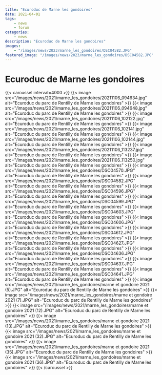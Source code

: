 ```yaml
---
title: "Ecuroduc de Marne les gondoires"
date: 2021-04-01
tags: 
    - news
    - forum
categories:
    - news
description: "Ecuroduc de Marne les gondoires"
images:
    - "/images/news/2023/marne_les_gondoires/DSC04582.JPG"
featured_image: "/images/news/2023/marne_les_gondoires/DSC04582.JPG"
---
```


# Ecuroduc de Marne les gondoires

{{< caroussel interval=4000 >}}
    {{< image src="/images/news/2021/marne_les_gondoires/20211106_094634.jpg" alt="Ecuroduc du parc de Rentilly de Marne les gondoires" >}} 
    {{< image src="/images/news/2021/marne_les_gondoires/20211106_094648.jpg" alt="Ecuroduc du parc de Rentilly de Marne les gondoires" >}} 
    {{< image src="/images/news/2021/marne_les_gondoires/20211106_102122.jpg" alt="Ecuroduc du parc de Rentilly de Marne les gondoires" >}} 
    {{< image src="/images/news/2021/marne_les_gondoires/20211106_102141.jpg" alt="Ecuroduc du parc de Rentilly de Marne les gondoires" >}} 
    {{< image src="/images/news/2021/marne_les_gondoires/20211106_102144.jpg" alt="Ecuroduc du parc de Rentilly de Marne les gondoires" >}} 
    {{< image src="/images/news/2021/marne_les_gondoires/20211106_113237.jpg" alt="Ecuroduc du parc de Rentilly de Marne les gondoires" >}} 
    {{< image src="/images/news/2021/marne_les_gondoires/20211106_113250.jpg" alt="Ecuroduc du parc de Rentilly de Marne les gondoires" >}} 
    {{< image src="/images/news/2021/marne_les_gondoires/DSC04570.JPG" alt="Ecuroduc du parc de Rentilly de Marne les gondoires" >}} 
    {{< image src="/images/news/2021/marne_les_gondoires/DSC04582.JPG" alt="Ecuroduc du parc de Rentilly de Marne les gondoires" >}} 
    {{< image src="/images/news/2021/marne_les_gondoires/DSC04596.JPG" alt="Ecuroduc du parc de Rentilly de Marne les gondoires" >}} 
    {{< image src="/images/news/2021/marne_les_gondoires/DSC04599.JPG" alt="Ecuroduc du parc de Rentilly de Marne les gondoires" >}} 
    {{< image src="/images/news/2021/marne_les_gondoires/DSC04603.JPG" alt="Ecuroduc du parc de Rentilly de Marne les gondoires" >}} 
    {{< image src="/images/news/2021/marne_les_gondoires/DSC04606.JPG" alt="Ecuroduc du parc de Rentilly de Marne les gondoires" >}} 
    {{< image src="/images/news/2021/marne_les_gondoires/DSC04612.JPG" alt="Ecuroduc du parc de Rentilly de Marne les gondoires" >}} 
    {{< image src="/images/news/2021/marne_les_gondoires/DSC04627.JPG" alt="Ecuroduc du parc de Rentilly de Marne les gondoires" >}} 
    {{< image src="/images/news/2021/marne_les_gondoires/DSC04636.JPG" alt="Ecuroduc du parc de Rentilly de Marne les gondoires" >}} 
    {{< image src="/images/news/2021/marne_les_gondoires/DSC04637.JPG" alt="Ecuroduc du parc de Rentilly de Marne les gondoires" >}} 
    {{< image src="/images/news/2021/marne_les_gondoires/DSC04641.JPG" alt="Ecuroduc du parc de Rentilly de Marne les gondoires" >}}
    {{< image src="/images/news/2021/marne_les_gondoires/marne et gondoire 2021 (5).JPG" alt="Ecuroduc du parc de Rentilly de Marne les gondoires" >}} 
    {{< image src="/images/news/2021/marne_les_gondoires/marne et gondoire 2021 (7).JPG" alt="Ecuroduc du parc de Rentilly de Marne les gondoires" >}}
    {{< image src="/images/news/2021/marne_les_gondoires/marne et gondoire 2021 (12).JPG" alt="Ecuroduc du parc de Rentilly de Marne les gondoires" >}}
    {{< image src="/images/news/2021/marne_les_gondoires/marne et gondoire 2021 (13).JPG" alt="Ecuroduc du parc de Rentilly de Marne les gondoires" >}}
    {{< image src="/images/news/2021/marne_les_gondoires/marne et gondoire 2021 (32).JPG" alt="Ecuroduc du parc de Rentilly de Marne les gondoires" >}} 
    {{< image src="/images/news/2021/marne_les_gondoires/marne et gondoire 2021 (35).JPG" alt="Ecuroduc du parc de Rentilly de Marne les gondoires" >}}
    {{< image src="/images/news/2021/marne_les_gondoires/marne et gondoire 2021 (36).JPG" alt="Ecuroduc du parc de Rentilly de Marne les gondoires" >}}
{{< /caroussel >}}